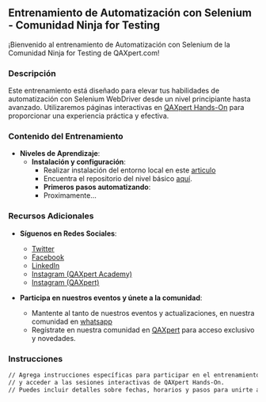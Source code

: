 ## Entrenamiento de Automatización con Selenium - Comunidad Ninja for Testing

¡Bienvenido al entrenamiento de Automatización con Selenium de la Comunidad Ninja for Testing de QAXpert.com!

### Descripción

Este entrenamiento está diseñado para elevar tus habilidades de automatización con Selenium WebDriver desde un nivel principiante hasta avanzado. Utilizaremos páginas interactivas en [QAXpert Hands-On](https://qaxpert.com/hands-on) para proporcionar una experiencia práctica y efectiva.

### Contenido del Entrenamiento

- **Niveles de Aprendizaje**:
  - **Instalación y configuración**:
    - Realizar instalación del entorno local en este [articulo](https://qaxpert.com/selenium-webdriver-instalacion-y-configuracion/) 
    - Encuentra el repositorio del nivel básico [aquí](https://github.com/QAXpert/qa_automation_selenium/tree/main/WS1_instalacion_configuracion).
    - **Primeros pasos automatizando**:
    - Proximamente...

### Recursos Adicionales

- **Síguenos en Redes Sociales**:
  - [Twitter](https://twitter.com/qaxpertacademy)
  - [Facebook](https://www.facebook.com/qaxpertacademy)
  - [LinkedIn](https://www.linkedin.com/company/qaxpert/)
  - [Instagram (QAXpert Academy)](https://www.instagram.com/qaxpertacademy/)
  - [Instagram (QAXpert)](https://www.instagram.com/qaxpert/)

- **Participa en nuestros eventos y únete a la comunidad**:
  - Mantente al tanto de nuestros eventos y actualizaciones, en nuestra comunidad en [whatsapp](https://chat.whatsapp.com/B9fFDjSJ6CpET2DBujIUsG)
  - Regístrate en nuestra comunidad en [QAXpert](https://qaxpert.com/registro-comunidad/) para acceso exclusivo y novedades.

### Instrucciones

```xml
// Agrega instrucciones específicas para participar en el entrenamiento
// y acceder a las sesiones interactivas de QAXpert Hands-On.
// Puedes incluir detalles sobre fechas, horarios y pasos para unirte a las sesiones.
